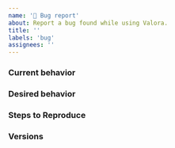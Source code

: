 ```yaml
---
name: '🐛 Bug report'
about: Report a bug found while using Valora.
title: ''
labels: 'bug'
assignees: ''
---
```


<!-- 👋 Use the template below to report a bug. Fill in as much info as possible.

Have an issue that needs support, e.g. transaction issues specific to an account? Contact our support team in-app, the preferred method, by shaking your device or navigating to: ☰ > (?) Help > Contact. Alternatively, contact support from our website 👉 https://valoraapp.com/support

Have a question about development? Join our Discord 👉 https://discord.gg/7tKnCbHv5j

As an open source project - it may take some time for your issue to be addressed. Please be patient and we will respond as soon as we can. 🙏 -->

### Current behavior

<!-- A description including screenshots, videos, etc. -->

### Desired behavior

<!-- Please provide a clear description of what should happen.-->

### Steps to Reproduce

<!-- Provide steps that we emulate on our machine to see the issue. -->

### Versions

<!-- Valora version, operating system e.g. iOS (15.0) or Android (11), device e.g. iPhone 12 Max and any additional information as needed -->
<!-- If possible, please update Valora to latest version and check if the bug is still present. -->
